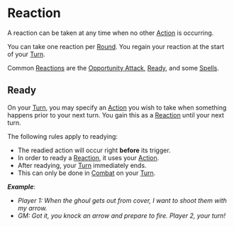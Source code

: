 # Reaction

A reaction can be taken at any time when no other [Action](../Core%20Procedures/Action.md) is occurring.

You can take one reaction per [Round](../Core%20Procedures/Round.md). You regain your reaction at the start of your [Turn](../Core%20Procedures/Turn.md).

Common [Reactions](Reaction.md) are the [Opportunity Attack](Opportunity%20Attack.md), [Ready](Reaction.md#Ready), and some [Spells](../../Magic/Spells.md).

## Ready

On your [Turn](../Core%20Procedures/Turn.md), you may specify an [Action](../Core%20Procedures/Action.md) you wish to take when something happens prior to your next turn. You gain this as a [Reaction](Reaction.md) until your next turn.

The following rules apply to readying:

- The readied action will occur right **before** its trigger.
- In order to ready a [Reaction](Reaction.md), it uses your [Action](../Core%20Procedures/Action.md).
- After readying, your [Turn](../Core%20Procedures/Turn.md) immediately ends.
- This can only be done in [Combat](Combat.md) on your [Turn](../Core%20Procedures/Turn.md).

***Example***:
- *Player 1: When the ghoul gets out from cover, I want to shoot them with my arrow.*
- *GM: Got it, you knock an arrow and prepare to fire. Player 2, your turn!*
